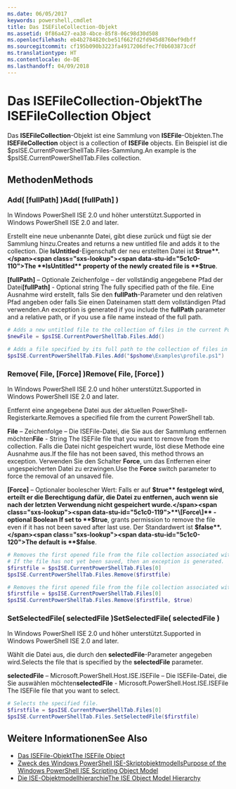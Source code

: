 ```yaml
---
ms.date: 06/05/2017
keywords: powershell,cmdlet
title: Das ISEFileCollection-Objekt
ms.assetid: 0f86a427-ea38-4bce-85f8-06c98d30d508
ms.openlocfilehash: eb4b2784820cbe51f662fd2fd945d8760ef9dbff
ms.sourcegitcommit: cf195b090b3223fa4917206dfec7f0b603873cdf
ms.translationtype: HT
ms.contentlocale: de-DE
ms.lasthandoff: 04/09/2018
---
```

# <a name="the-isefilecollection-object"></a><span data-ttu-id="5c1c0-103">Das ISEFileCollection-Objekt</span><span class="sxs-lookup"><span data-stu-id="5c1c0-103">The ISEFileCollection Object</span></span>

<span data-ttu-id="5c1c0-104">Das **ISEFileCollection**-Objekt ist eine Sammlung von **ISEFile**-Objekten.</span><span class="sxs-lookup"><span data-stu-id="5c1c0-104">The **ISEFileCollection** object is a collection of **ISEFile** objects.</span></span> <span data-ttu-id="5c1c0-105">Ein Beispiel ist die $psISE.CurrentPowerShellTab.Files-Sammlung.</span><span class="sxs-lookup"><span data-stu-id="5c1c0-105">An example is the $psISE.CurrentPowerShellTab.Files collection.</span></span>

## <a name="methods"></a><span data-ttu-id="5c1c0-106">Methoden</span><span class="sxs-lookup"><span data-stu-id="5c1c0-106">Methods</span></span>

### <a name="add-fullpath-"></a><span data-ttu-id="5c1c0-107">Add\( \[fullPath\] \)</span><span class="sxs-lookup"><span data-stu-id="5c1c0-107">Add\( \[fullPath\] \)</span></span>

<span data-ttu-id="5c1c0-108">In Windows PowerShell ISE 2.0 und höher unterstützt.</span><span class="sxs-lookup"><span data-stu-id="5c1c0-108">Supported in Windows PowerShell ISE 2.0 and later.</span></span>

<span data-ttu-id="5c1c0-109">Erstellt eine neue unbenannte Datei, gibt diese zurück und fügt sie der Sammlung hinzu.</span><span class="sxs-lookup"><span data-stu-id="5c1c0-109">Creates and returns a new untitled file and adds it to the collection.</span></span> <span data-ttu-id="5c1c0-110">Die **IsUntitled**-Eigenschaft der neu erstellten Datei ist **$true**.</span><span class="sxs-lookup"><span data-stu-id="5c1c0-110">The **IsUntitled** property of the newly created file is **$true**.</span></span>

<span data-ttu-id="5c1c0-111">**\[fullPath\]** – Optionale Zeichenfolge – der vollständig angegebene Pfad der Datei</span><span class="sxs-lookup"><span data-stu-id="5c1c0-111">**\[fullPath\]** - Optional string The fully specified path of the file.</span></span> <span data-ttu-id="5c1c0-112">Eine Ausnahme wird erstellt, falls Sie den **fullPath**-Parameter und den relativen Pfad angeben oder falls Sie einen Dateinamen statt dem vollständigen Pfad verwenden.</span><span class="sxs-lookup"><span data-stu-id="5c1c0-112">An exception is generated if you include the **fullPath** parameter and a relative path, or if you use a file name instead of the full path.</span></span>

```powershell
# Adds a new untitled file to the collection of files in the current PowerShell tab.
$newFile = $psISE.CurrentPowerShellTab.Files.Add()

# Adds a file specified by its full path to the collection of files in the current PowerShell tab.
$psISE.CurrentPowerShellTab.Files.Add("$pshome\Examples\profile.ps1")
```

### <a name="remove-file-force-"></a><span data-ttu-id="5c1c0-113">Remove\( File, \[Force\] \)</span><span class="sxs-lookup"><span data-stu-id="5c1c0-113">Remove\( File, \[Force\] \)</span></span>

<span data-ttu-id="5c1c0-114">In Windows PowerShell ISE 2.0 und höher unterstützt.</span><span class="sxs-lookup"><span data-stu-id="5c1c0-114">Supported in Windows PowerShell ISE 2.0 and later.</span></span>

<span data-ttu-id="5c1c0-115">Entfernt eine angegebene Datei aus der aktuellen PowerShell-Registerkarte.</span><span class="sxs-lookup"><span data-stu-id="5c1c0-115">Removes a specified file from the current PowerShell tab.</span></span>

<span data-ttu-id="5c1c0-116">**File** – Zeichenfolge – Die ISEFile-Datei, die Sie aus der Sammlung entfernen möchten</span><span class="sxs-lookup"><span data-stu-id="5c1c0-116">**File** - String The ISEFile file that you want to remove from the collection.</span></span> <span data-ttu-id="5c1c0-117">Falls die Datei nicht gespeichert wurde, löst diese Methode eine Ausnahme aus.</span><span class="sxs-lookup"><span data-stu-id="5c1c0-117">If the file has not been saved, this method throws an exception.</span></span> <span data-ttu-id="5c1c0-118">Verwenden Sie den Schalter **Force**, um das Entfernen einer ungespeicherten Datei zu erzwingen.</span><span class="sxs-lookup"><span data-stu-id="5c1c0-118">Use the **Force** switch parameter to force the removal of an unsaved file.</span></span>

<span data-ttu-id="5c1c0-119">**\[Force\]** – Optionaler boolescher Wert: Falls er auf **$true** festgelegt wird, erteilt er die Berechtigung dafür, die Datei zu entfernen, auch wenn sie nach der letzten Verwendung nicht gespeichert wurde.</span><span class="sxs-lookup"><span data-stu-id="5c1c0-119">**\[Force\]** - optional Boolean If set to **$true**, grants permission to remove the file even if it has not been saved after last use.</span></span> <span data-ttu-id="5c1c0-120">Der Standardwert ist **$false**.</span><span class="sxs-lookup"><span data-stu-id="5c1c0-120">The default is **$false**.</span></span>

```powershell
# Removes the first opened file from the file collection associated with the current PowerShell tab.
# If the file has not yet been saved, then an exception is generated.
$firstfile = $psISE.CurrentPowerShellTab.Files[0]
$psISE.CurrentPowerShellTab.Files.Remove($firstfile)

# Removes the first opened file from the file collection associated with the current PowerShell tab, even if it has not been saved.
$firstfile = $psISE.CurrentPowerShellTab.Files[0]
$psISE.CurrentPowerShellTab.Files.Remove($firstfile, $true)
```

### <a name="setselectedfile-selectedfile-"></a><span data-ttu-id="5c1c0-121">SetSelectedFile\( selectedFile \)</span><span class="sxs-lookup"><span data-stu-id="5c1c0-121">SetSelectedFile\( selectedFile \)</span></span>

<span data-ttu-id="5c1c0-122">In Windows PowerShell ISE 2.0 und höher unterstützt.</span><span class="sxs-lookup"><span data-stu-id="5c1c0-122">Supported in Windows PowerShell ISE 2.0 and later.</span></span>

<span data-ttu-id="5c1c0-123">Wählt die Datei aus, die durch den **selectedFile**-Parameter angegeben wird.</span><span class="sxs-lookup"><span data-stu-id="5c1c0-123">Selects the file that is specified by the **selectedFile** parameter.</span></span>

<span data-ttu-id="5c1c0-124">**selectedFile** – Microsoft.PowerShell.Host.ISE.ISEFile – Die ISEFile-Datei, die Sie auswählen möchten</span><span class="sxs-lookup"><span data-stu-id="5c1c0-124">**selectedFile** - Microsoft.PowerShell.Host.ISE.ISEFile The ISEFile file that you want to select.</span></span>

```powershell
# Selects the specified file.
$firstfile = $psISE.CurrentPowerShellTab.Files[0]
$psISE.CurrentPowerShellTab.Files.SetSelectedFile($firstfile)
```

## <a name="see-also"></a><span data-ttu-id="5c1c0-125">Weitere Informationen</span><span class="sxs-lookup"><span data-stu-id="5c1c0-125">See Also</span></span>

- [<span data-ttu-id="5c1c0-126">Das ISEFile-Objekt</span><span class="sxs-lookup"><span data-stu-id="5c1c0-126">The ISEFile Object</span></span>](The-ISEFile-Object.md)
- [<span data-ttu-id="5c1c0-127">Zweck des Windows PowerShell ISE-Skriptobjektmodells</span><span class="sxs-lookup"><span data-stu-id="5c1c0-127">Purpose of the Windows PowerShell ISE Scripting Object Model</span></span>](Purpose-of-the-Windows-PowerShell-ISE-Scripting-Object-Model.md)
- [<span data-ttu-id="5c1c0-128">Die ISE-Objektmodellhierarchie</span><span class="sxs-lookup"><span data-stu-id="5c1c0-128">The ISE Object Model Hierarchy</span></span>](The-ISE-Object-Model-Hierarchy.md)